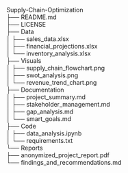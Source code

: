 Supply-Chain-Optimization  
├── README.md  
├── LICENSE  
├── Data  
│   ├── sales_data.xlsx  
│   ├── financial_projections.xlsx  
│   └── inventory_analysis.xlsx  
├── Visuals  
│   ├── supply_chain_flowchart.png  
│   ├── swot_analysis.png  
│   └── revenue_trend_chart.png  
├── Documentation  
│   ├── project_summary.md  
│   ├── stakeholder_management.md  
│   ├── gap_analysis.md  
│   └── smart_goals.md  
├── Code  
│   ├── data_analysis.ipynb  
│   └── requirements.txt  
└── Reports  
    ├── anonymized_project_report.pdf  
    └── findings_and_recommendations.md
